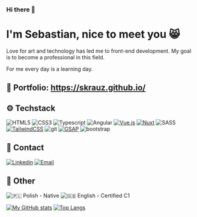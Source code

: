 ### Hi there 👋

# I'm Sebastian, nice to meet you 😸

Love for art and technology has led me to front-end development. My goal is to become a professional in this field.

For me every day is a learning day.

## 💎 Portfolio: https://skrauz.github.io/

## ⚙️ Techstack
![HTML5](https://img.shields.io/badge/HTML5-e14b25?style=for-the-badge&logo=html5&logoColor=ffffff)
![CSS3](https://img.shields.io/badge/CSS3-225faa?style=for-the-badge&logo=css3&logoColor=ffffff)
![Typescript](https://img.shields.io/badge/Typescript-3178c6?style=for-the-badge&logo=typescript&logoColor=ffffff)
![Angular](https://img.shields.io/badge/Angular-c3002f?style=for-the-badge&logo=angular&logoColor=ffffff)
[![Vue.js](https://img.shields.io/badge/Vue.js-4FC08D?style=for-the-badge&logo=vuedotjs&logoColor=white)](https://)
[![Nuxt](https://img.shields.io/badge/Nuxt-00DC82?style=for-the-badge&logo=nuxtdotjs&logoColor=white)](https://)
![SASS](https://img.shields.io/badge/SASS-bb5e89?style=for-the-badge&logo=sass&logoColor=ffffff)
[![TailwindCSS](https://img.shields.io/badge/TailwindCSS-06B6D4?style=for-the-badge&logo=tailwindcss&logoColor=white)](https://)
![git](https://img.shields.io/badge/git-ea4d32?style=for-the-badge&logo=git&logoColor=ffffff)
[![GSAP](https://img.shields.io/badge/GSAP-A2CB02?style=for-the-badge&logo=greensock&logoColor=white)](https://)
![bootstrap](https://img.shields.io/badge/bootstrap-6d39b7?style=for-the-badge&logo=bootstrap&logoColor=ffffff)

## 📧 Contact
[![Linkedin](https://img.shields.io/badge/Linkedin-007ec6?style=for-the-badge&logo=linkedin&logoColor=ffffff)](https://www.linkedin.com/in/sebastian-krauzowicz-880683246/)
[![Email](https://img.shields.io/badge/Email-red?style=for-the-badge&logo=gmail&logoColor=ffffff)](mailto:krauzowiczs42@gmail.com)

## 🔶 Other
![🇵🇱 Polish - Native](https://img.shields.io/badge/🇵🇱_Polish-Native-orange?style=for-the-badge)
![🇬🇧 English - Certified C1](https://img.shields.io/badge/🇬🇧_English-Certified_C1-orange?style=for-the-badge)

[![My GitHub stats](https://github-readme-stats.vercel.app/api?username=Skrauz&show_icons=true&theme=radical)](https://github.com/Skrauz/github-readme-stats)
[![Top Langs](https://github-readme-stats.vercel.app/api/top-langs/?username=Skrauz&layout=compact&theme=radical)](https://github.com/anuraghazra/github-readme-stats)

<!--
**Skrauz/Skrauz** is a ✨ _special_ ✨ repository because its `README.md` (this file) appears on your GitHub profile.

Here are some ideas to get you started:

- 🔭 I’m currently working on ...
- 🌱 I’m currently learning ...
- 👯 I’m looking to collaborate on ...
- 🤔 I’m looking for help with ...
- 💬 Ask me about ...
- 📫 How to reach me: ...
- 😄 Pronouns: ...
- ⚡ Fun fact: ...
-->

